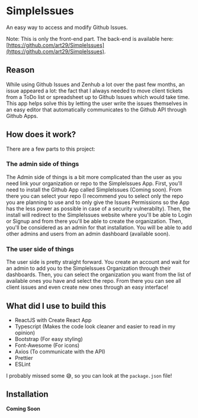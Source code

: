 # SimpleIssues
An easy way to access and modify Github Issues.

Note: This is only the front-end part. The back-end is available here: [https://github.com/art29/SimpleIssues](https://github.com/art29/SimpleIssues).

## Reason
While using Github Issues and Zenhub a lot over the past few months, an issue appeared a lot: the fact that I always needed to move client tickets from a ToDo list or spreadsheet up to Github Issues which would take time. This app helps solve this by letting the user write the issues themselves in an easy editor that automatically communicates to the Github API through Github Apps.

## How does it work?
There are a few parts to this project:

### The admin side of things
The Admin side of things is a bit more complicated than the user as you need link your organization or repo to the SimpleIssues App. First, you'll need to install the Github App called SimpleIssues (Coming soon). From there you can select your repo (I recommend you to select only the repo you are planning to use and to only give the Issues Permissions so the App has the less power as possible in case of a security vulnerabilty). Then, the install will redirect to the SimpleIssues website where you'll be able to Login or Signup and from there you'll be able to create the organization. Then, you'll be considered as an admin for that installation. You will be able to add other admins and users from an admin dashboard (available soon).

### The user side of things
The user side is pretty straight forward. You create an account and wait for an admin to add you to the SimpleIssues Organization through their dashboards. Then, you can select the organization you want from the list of available ones you have and select the repo. From there you can see all client issues and even create new ones through an easy interface!

## What did I use to build this
- ReactJS with Create React App
- Typescript (Makes the code look cleaner and easier to read in my opinion)
- Bootstrap (For easy styling)
- Font-Awesome (For icons)
- Axios (To communicate with the API)
- Prettier
- ESLint

I probably missed some :sweat_smile:, so you can look at the `package.json` file!

## Installation

**Coming Soon**
